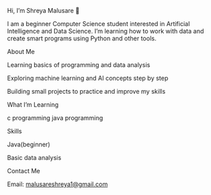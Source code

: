 Hi, I’m Shreya Malusare 👋

I am a beginner Computer Science student interested in Artificial Intelligence and Data Science. I’m learning how to work with data and create smart programs using Python and other tools.

About Me

Learning basics of programming and data analysis

Exploring machine learning and AI concepts step by step

Building small projects to practice and improve my skills

What I’m Learning

c programming
java programming 


Skills

Java(beginner)

Basic data analysis


Contact Me

Email: malusareshreya1@gmail.com


